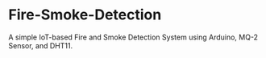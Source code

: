# Fire-Smoke-Detection
A simple IoT-based Fire and Smoke Detection System using Arduino, MQ-2 Sensor, and DHT11.
